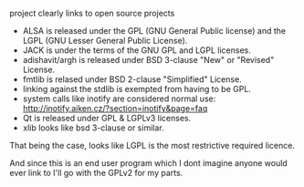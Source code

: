 project clearly links to open source projects

* ALSA is released under the GPL (GNU General Public license) and the LGPL (GNU Lesser General Public License).
* JACK is under the terms of the GNU GPL and LGPL licenses.
* adishavit/argh is released under BSD 3-clause "New" or "Revised" License.
* fmtlib is relased under BSD 2-clause "Simplified" License.
* linking against the stdlib is exempted from having to be GPL.
* system calls like inotify are considered normal use: http://inotify.aiken.cz/?section=inotify&page=faq
* Qt is released under GPL & LGPLv3 licenses.
* xlib looks like bsd 3-clause or similar.

That being the case, looks like LGPL is the most restrictive required licence.

And since this is an end user program which I dont imagine anyone would ever
link to I'll go with the GPLv2 for my parts.